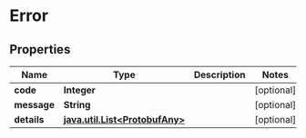 

# Error


## Properties

Name | Type | Description | Notes
------------ | ------------- | ------------- | -------------
**code** | **Integer** |  |  [optional]
**message** | **String** |  |  [optional]
**details** | [**java.util.List&lt;ProtobufAny&gt;**](ProtobufAny.md) |  |  [optional]



